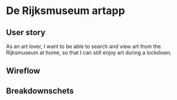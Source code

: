 # De Rijksmuseum artapp
## User story
As an art lover, I want to be able to search and view art from the Rijksmuseum at home, so that I can still enjoy art during a lockdown.

## Wireflow

## Breakdownschets


